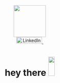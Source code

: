 <div id="header" align="center">
  <img src="https://media.giphy.com/media/cIn5fTcjnKhStIeAef/giphy.gif" width="100"/>
</div>

<div id="badges" align="center">
  <a href="https://www.linkedin.com/in/george-miller-mccall-895711169/">
    <img src="https://img.shields.io/badge/LinkedIn-blue?style=for-the-badge&logo=linkedin&logoColor=white" height="20" width="80" alt="LinkedIn Badge"/>
  </a>
  <img src="https://komarev.com/ghpvc/?username=GMillerMc&style=flat-square&color=blue" alt=""/>
<h1>
  hey there 
    <img src="https://media.giphy.com/media/hvRJCLFzcasrR4ia7z/giphy.gif" width="20px" height="60"/>
</h1>
</div>

<!--
**GMillerMc/GMillerMc** is a ✨ _special_ ✨ repository because its `README.md` (this file) appears on your GitHub profile.

Here are some ideas to get you started:

- 🔭 I’m currently working on ...
- 🌱 I’m currently learning ...
- 👯 I’m looking to collaborate on ...
- 🤔 I’m looking for help with ...
- 💬 Ask me about ...
- 📫 How to reach me: ...
- 😄 Pronouns: ...
- ⚡ Fun fact: ...
-->
